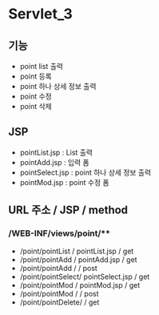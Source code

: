 # Servlet_3

## 기능 
- point list 출력
- point 등록
- point 하나 상세 정보 출력
- point 수정
- point 삭제

## JSP
- pointList.jsp		: List 출력
- pointAdd.jsp		: 입력 폼
- pointSelect.jsp	: point 하나 상세 정보 출력
- pointMod.jsp		: point 수정 폼

## URL 주소			/	JSP				/	method
### /WEB-INF/views/point/**
- /point/pointList 	/	pointList.jsp	/	get
- /point/pointAdd	/	pointAdd.jsp	/	get
- /point/pointAdd	/					/	post
- /point/pointSelect/	pointSelect.jsp	/	get
- /point/pointMod	/	pointMod.jsp	/	get
- /point/pointMod	/					/	post
- /point/pointDelete/					/	get

